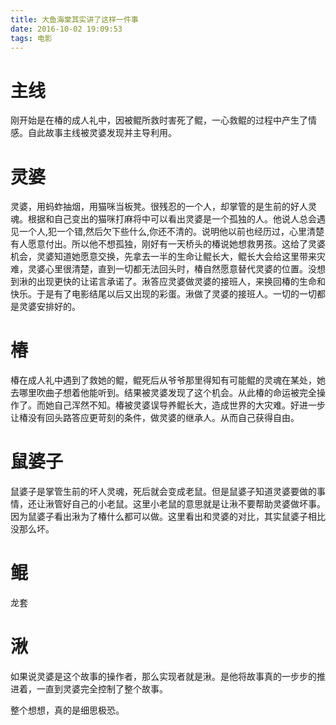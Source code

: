 ```yaml
---
title: 大鱼海棠其实讲了这样一件事
date: 2016-10-02 19:09:53
tags: 电影
---
```


# 主线

刚开始是在椿的成人礼中，因被鲲所救时害死了鲲，一心救鲲的过程中产生了情感。自此故事主线被灵婆发现并主导利用。

# 灵婆

灵婆，用蚂蚱抽烟，用猫咪当板凳。很残忍的一个人，却掌管的是生前的好人灵魂。根据和自己变出的猫咪打麻将中可以看出灵婆是一个孤独的人。他说人总会遇见一个人,犯一个错,然后欠下些什么,你还不清的。说明他以前也经历过，心里清楚有人愿意付出。所以他不想孤独，刚好有一天桥头的椿说她想救男孩。这给了灵婆机会，灵婆知道她愿意交换，先拿去一半的生命让鲲长大，鲲长大会给这里带来灾难，灵婆心里很清楚，直到一切都无法回头时，椿自然愿意替代灵婆的位置。没想到湫的出现更快的让诺言承诺了。湫答应灵婆做灵婆的接班人，来换回椿的生命和快乐。于是有了电影结尾以后又出现的彩蛋。湫做了灵婆的接班人。一切的一切都是灵婆安排好的。

# 椿

椿在成人礼中遇到了救她的鲲，鲲死后从爷爷那里得知有可能鲲的灵魂在某处，她去哪里吹曲子想着他能听到。结果被灵婆发现了这个机会。从此椿的命运被完全操作了。而她自己浑然不知。椿被灵婆误导养鲲长大，造成世界的大灾难。好进一步让椿没有回头路答应更苛刻的条件，做灵婆的继承人。从而自己获得自由。

# 鼠婆子

鼠婆子是掌管生前的坏人灵魂，死后就会变成老鼠。但是鼠婆子知道灵婆要做的事情，还让湫管好自己的小老鼠。这里小老鼠的意思就是让湫不要帮助灵婆做坏事。因为鼠婆子看出湫为了椿什么都可以做。这里看出和灵婆的对比，其实鼠婆子相比没那么坏。

# 鲲

龙套

# 湫

如果说灵婆是这个故事的操作者，那么实现者就是湫。是他将故事真的一步步的推进着，一直到灵婆完全控制了整个故事。

整个想想，真的是细思极恐。
